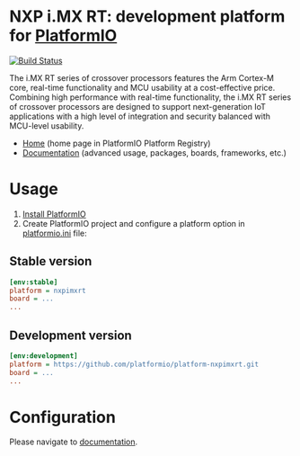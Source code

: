 # NXP i.MX RT: development platform for [PlatformIO](https://platformio.org)

[![Build Status](https://github.com/platformio/platform-nxpimxrt/workflows/Examples/badge.svg)](https://github.com/platformio/platform-nxpimxrt/actions)

The i.MX RT series of crossover processors features the Arm Cortex-M core, real-time functionality and MCU usability at a cost-effective price. Combining high performance with real-time functionality, the i.MX RT series of crossover processors are designed to support next-generation IoT applications with a high level of integration and security balanced with MCU-level usability.

* [Home](http://platformio.org/platforms/nxpimxrt) (home page in PlatformIO Platform Registry)
* [Documentation](http://docs.platformio.org/page/platforms/nxpimxrt.html) (advanced usage, packages, boards, frameworks, etc.)

# Usage

1. [Install PlatformIO](http://platformio.org)
2. Create PlatformIO project and configure a platform option in [platformio.ini](http://docs.platformio.org/page/projectconf.html) file:

## Stable version

```ini
[env:stable]
platform = nxpimxrt
board = ...
...
```

## Development version

```ini
[env:development]
platform = https://github.com/platformio/platform-nxpimxrt.git
board = ...
...
```

# Configuration

Please navigate to [documentation](http://docs.platformio.org/page/platforms/nxpimxrt.html).
